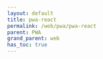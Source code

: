 ```yaml
---
layout: default
title: pwa-react
permalink: /web/pwa/pwa-react
parent: PWA
grand_parent: web
has_toc: true
---
```

